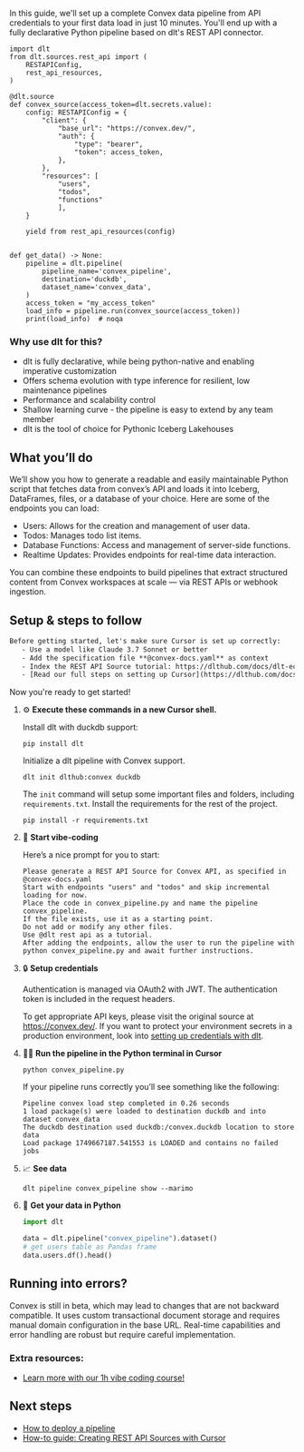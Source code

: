 In this guide, we'll set up a complete Convex data pipeline from API credentials to your first data load in just 10 minutes. You'll end up with a fully declarative Python pipeline based on dlt's REST API connector.

```python-outcome
import dlt
from dlt.sources.rest_api import (
    RESTAPIConfig,
    rest_api_resources,
)

@dlt.source
def convex_source(access_token=dlt.secrets.value):
    config: RESTAPIConfig = {
        "client": {
            "base_url": "https://convex.dev/",
            "auth": {
                "type": "bearer",
                "token": access_token,
            },
        },
        "resources": [
            "users",
            "todos",
            "functions"
            ],
    }

    yield from rest_api_resources(config)


def get_data() -> None:
    pipeline = dlt.pipeline(
        pipeline_name='convex_pipeline',
        destination='duckdb',
        dataset_name='convex_data', 
    )
    access_token = "my_access_token"
    load_info = pipeline.run(convex_source(access_token))
    print(load_info)  # noqa
```

### Why use dlt for this?

- dlt is fully declarative, while being python-native and enabling imperative customization
- Offers schema evolution with type inference for resilient, low maintenance pipelines
- Performance and scalability control
- Shallow learning curve - the pipeline is easy to extend by any team member
- dlt is the tool of choice for Pythonic Iceberg Lakehouses

## What you’ll do

We’ll show you how to generate a readable and easily maintainable Python script that fetches data from convex’s API and loads it into Iceberg, DataFrames, files, or a database of your choice. Here are some of the endpoints you can load:

- Users: Allows for the creation and management of user data.
- Todos: Manages todo list items.
- Database Functions: Access and management of server-side functions.
- Realtime Updates: Provides endpoints for real-time data interaction.

You can combine these endpoints to build pipelines that extract structured content from Convex workspaces at scale — via REST APIs or webhook ingestion.

## Setup & steps to follow

```default
Before getting started, let's make sure Cursor is set up correctly:
   - Use a model like Claude 3.7 Sonnet or better
   - Add the specification file **@convex-docs.yaml** as context
   - Index the REST API Source tutorial: https://dlthub.com/docs/dlt-ecosystem/verified-sources/rest_api/ and add it to context as **@dlt rest api**
   - [Read our full steps on setting up Cursor](https://dlthub.com/docs/dlt-ecosystem/llm-tooling/cursor-restapi#23-configuring-cursor-with-documentation)
```

Now you're ready to get started! 

1. ⚙️ **Execute these commands in a new Cursor shell.**
    
    Install dlt with duckdb support:
    ```shell
    pip install dlt
    ```

    Initialize a dlt pipeline with Convex support.
    ```shell
    dlt init dlthub:convex duckdb
    ```

    The `init` command will setup some important files and folders, including `requirements.txt`. Install the requirements for the rest of the project.
    ```shell
    pip install -r requirements.txt
    ```
    
2. 🤠 **Start vibe-coding**
    
    Here’s a nice prompt for you to start: 
    
    ```prompt
    Please generate a REST API Source for Convex API, as specified in @convex-docs.yaml 
    Start with endpoints "users" and "todos" and skip incremental loading for now. 
    Place the code in convex_pipeline.py and name the pipeline convex_pipeline. 
    If the file exists, use it as a starting point. 
    Do not add or modify any other files. 
    Use @dlt rest api as a tutorial. 
    After adding the endpoints, allow the user to run the pipeline with python convex_pipeline.py and await further instructions.
    ```

    
3. 🔒 **Setup credentials** 
    
    Authentication is managed via OAuth2 with JWT. The authentication token is included in the request headers.
    
    To get appropriate API keys, please visit the original source at https://convex.dev/.
    If you want to protect your environment secrets in a production environment, look into [setting up credentials with dlt](https://dlthub.com/docs/walkthroughs/add_credentials).
    
4. 🏃‍♀️ **Run the pipeline in the Python terminal in Cursor**
    
    ```shell
    python convex_pipeline.py
    ```
    
    If your pipeline runs correctly you’ll see something like the following:
    
    ```shell
    Pipeline convex load step completed in 0.26 seconds
    1 load package(s) were loaded to destination duckdb and into dataset convex_data
    The duckdb destination used duckdb:/convex.duckdb location to store data
    Load package 1749667187.541553 is LOADED and contains no failed jobs
    ```
    
5. 📈 **See data**
    
    ```shell
    dlt pipeline convex_pipeline show --marimo
    ```
    
6. 🐍 **Get your data in Python**
    
    ```python
    import dlt

   data = dlt.pipeline("convex_pipeline").dataset()
   # get users table as Pandas frame
   data.users.df().head()
    ```

## Running into errors?

Convex is still in beta, which may lead to changes that are not backward compatible. It uses custom transactional document storage and requires manual domain configuration in the base URL. Real-time capabilities and error handling are robust but require careful implementation.

### Extra resources:

- [Learn more with our 1h vibe coding course!](https://www.youtube.com/watch?v=GGid70rnJuM)

## Next steps

- [How to deploy a pipeline](https://dlthub.com/docs/walkthroughs/deploy-a-pipeline)
- [How-to guide: Creating REST API Sources with Cursor](https://dlthub.com/docs/dlt-ecosystem/llm-tooling/cursor-restapi)